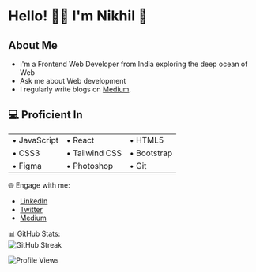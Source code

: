 # Hello! 👋🏼 I'm Nikhil 🚀

## About Me
- I'm a Frontend Web Developer from India exploring the deep ocean of Web  <br/>
- Ask me about Web development<br/>
- I regularly write blogs on <a href="https://medium.com/@kamblenikhil7378">Medium</a>.



<h2> 💻 Proficient In </h2>
<table>
  <tr>
    <td>&#8226; JavaScript</td>
    <td>&#8226; React</td>
    <td>&#8226; HTML5</td>
  </tr>
  <tr>
    <td>&#8226; CSS3</td>
    <td>&#8226; Tailwind CSS</td>
    <td>&#8226; Bootstrap</td>
  </tr>
  <tr>
    <td>&#8226; Figma</td>
    <td>&#8226; Photoshop</td>
    <td>&#8226; Git</td>
  </tr>
</table>



  
  🌐 Engage with me:                                                     
- [LinkedIn](https://linkedin.com/in/nikhilkamble-)
- [Twitter](https://twitter.com/nikhil_7378)                                                
- [Medium](https://medium.com/@kamblenikhil7378)                                                 





  
📊 GitHub Stats:     
![GitHub Streak](https://github-readme-streak-stats.herokuapp.com/?user=nikhilkamble02&theme=highcontrast)

![Profile Views](https://komarev.com/ghpvc/?username=nikhilkamble02&label=Profile%20views&color=0e75b6&style=flat)
